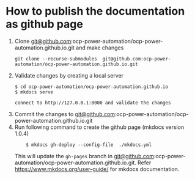 # How to publish the documentation as github page

1. Clone git@github.com:ocp-power-automation/ocp-power-automation.github.io.git and make changes
    ```
    git clone --recurse-submodules  git@github.com:ocp-power-automation/ocp-power-automation.github.io.git
    ```
2. Validate changes by creating a local server
    ```
    $ cd ocp-power-automation/ocp-power-automation.github.io
    $ mkdocs serve

    connect to http://127.0.0.1:8000 and validate the changes
    ```
2. Commit the changes to git@github.com:ocp-power-automation/ocp-power-automation.github.io.git
3. Run following command to create the github page (mkdocs version 1.0.4)
    ``` $ cd ocp-power-automation/ocp-power-automation.github.io
        $ mkdocs gh-deploy --config-file  ./mkdocs.yml
    ```
    This will update the `gh-pages` branch in git@github.com:ocp-power-automation/ocp-power-automation.github.io.git. Refer https://www.mkdocs.org/user-guide/ for mkdocs documentation.
